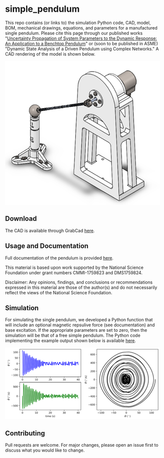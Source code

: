 # simple_pendulum

This repo contains (or links to) the simulation Python code, CAD, model, BOM, mechanical drawings, equations, and parameters for a manufactured single pendulum. Please cite this page through our published works "[Uncertainty Propagation of System Parameters to the Dynamic Response: An Application to a Benchtop Pendulum](https://asmedigitalcollection.asme.org/IMECE/proceedings-abstract/IMECE2017/58387/V04BT05A052/288563)" or (soon to be published in ASME) "Dynamic State Analysis of a Driven Pendulum using Complex Networks." A CAD rendering of the model is shown below.

<p align="center">
  <img src="https://github.com/Khasawneh-Lab/simple_pendulum/blob/master/figures/single_pendulum_fig.png">
</p>

## Download

The CAD is available through GrabCad [here](https://grabcad.com/library/simple-pendulum-research-or-educational-purposes-1).

## Usage and Documentation

Full documentation of the pendulum is provided [here](https://github.com/Khasawneh-Lab/simple_pendulum/blob/master/simple_pendulum_documentation.pdf).

This material is based upon work supported by the National Science Foundation under grant numbers CMMI-1759823 and DMS1759824. 

Disclaimer: Any opinions, findings, and conclusions or recommendations expressed in this material are those of the author(s) and do not necessarily reflect the views of the National Science Foundation.

## Simulation
For simulating the single pendulum, we developed a Python function that will include an optional magnetic repsulive force (see documentation) and base excitation. If the appropriate parameters are set to zero, then the simulation will be that of a free simple pendulum. The Python code implementing the example output shown below is available [here](https://github.com/Khasawneh-Lab/simple_pendulum/blob/master/simulation/single_pendulum_simulation.py).

<p align="center">
  <img src="https://github.com/Khasawneh-Lab/simple_pendulum/blob/master/figures/simulation_fig.png">
</p>

## Contributing

Pull requests are welcome. For major changes, please open an issue first to discuss what you would like to change.
